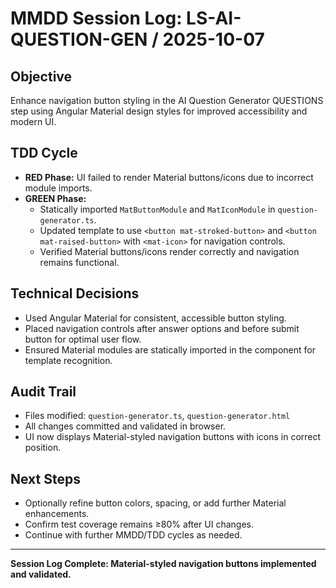 # MMDD Session Log: LS-AI-QUESTION-GEN / 2025-10-07

## Objective

Enhance navigation button styling in the AI Question Generator QUESTIONS step using Angular Material design styles for improved accessibility and modern UI.

## TDD Cycle

-   **RED Phase:** UI failed to render Material buttons/icons due to incorrect module imports.
-   **GREEN Phase:**
    -   Statically imported `MatButtonModule` and `MatIconModule` in `question-generator.ts`.
    -   Updated template to use `<button mat-stroked-button>` and `<button mat-raised-button>` with `<mat-icon>` for navigation controls.
    -   Verified Material buttons/icons render correctly and navigation remains functional.

## Technical Decisions

-   Used Angular Material for consistent, accessible button styling.
-   Placed navigation controls after answer options and before submit button for optimal user flow.
-   Ensured Material modules are statically imported in the component for template recognition.

## Audit Trail

-   Files modified: `question-generator.ts`, `question-generator.html`
-   All changes committed and validated in browser.
-   UI now displays Material-styled navigation buttons with icons in correct position.

## Next Steps

-   Optionally refine button colors, spacing, or add further Material enhancements.
-   Confirm test coverage remains ≥80% after UI changes.
-   Continue with further MMDD/TDD cycles as needed.

---

**Session Log Complete: Material-styled navigation buttons implemented and validated.**
